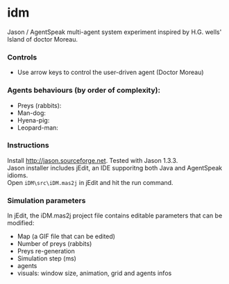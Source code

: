 idm
===

Jason / AgentSpeak multi-agent system experiment inspired by H.G. wells' Island of doctor Moreau.

### Controls
- Use arrow keys to control the user-driven agent (Doctor Moreau)

### Agents behaviours (by order of complexity):
- Preys (rabbits):
- Man-dog:
- Hyena-pig:
- Leopard-man:

### Instructions
Install http://jason.sourceforge.net. Tested with Jason 1.3.3.  
Jason installer includes jEdit, an IDE supporitng both Java and AgentSpeak idioms.   
Open `iDM\src\iDM.mas2j` in jEdit and hit the run command.

### Simulation parameters
In jEdit, the iDM.mas2j project file contains editable parameters that can be modified:  
- Map (a GIF file that can be edited)
- Number of preys (rabbits)
- Preys re-generation 
- Simulation step (ms)
- agents
- visuals: window size, animation, grid and agents infos
